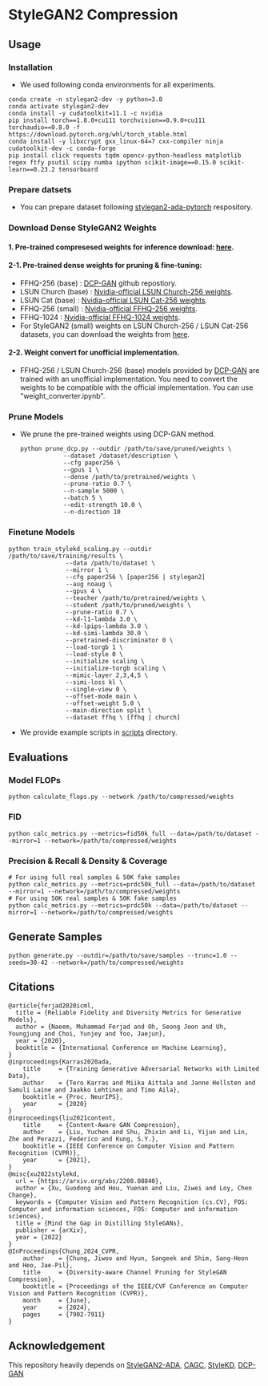 # StyleGAN2 Compression

## Usage

### Installation

- We used following conda environments for all experiments.
```
conda create -n stylegan2-dev -y python=3.8
conda activate stylegan2-dev
conda install -y cudatoolkit=11.1 -c nvidia
pip install torch==1.8.0+cu111 torchvision==0.9.0+cu111 torchaudio==0.8.0 -f https://download.pytorch.org/whl/torch_stable.html
conda install -y libxcrypt gxx_linux-64=7 cxx-compiler ninja cudatoolkit-dev -c conda-forge
pip install click requests tqdm opencv-python-headless matplotlib regex ftfy psutil scipy numba ipython scikit-image==0.15.0 scikit-learn==0.23.2 tensorboard
```

### Prepare datsets

- You can prepare dataset following [stylegan2-ada-pytorch](https://github.com/NVlabs/stylegan2-ada-pytorch?tab=readme-ov-file#preparing-datasets) respository.

### Download Dense StyleGAN2 Weights

#### 1. Pre-trained compresesed weights for inference download: [here](https://drive.google.com/drive/u/1/home).

#### 2-1. Pre-trained dense weights for pruning & fine-tuning:
- FFHQ-256 (base) : [DCP-GAN](https://github.com/jiwoogit/DCP-GAN?tab=readme-ov-file#pre-trained-weights) github repostiory.
- LSUN Church (base) : [Nvidia-official LSUN Church-256 weights](https://nvlabs-fi-cdn.nvidia.com/stylegan2/networks/stylegan2-church-config-f.pkl).
- LSUN Cat (base) : [Nvidia-official LSUN Cat-256 weights](https://nvlabs-fi-cdn.nvidia.com/stylegan2/networks/stylegan2-cat-config-f.pkl).
- FFHQ-256 (small) : [Nvidia-official FFHQ-256 weights](https://nvlabs-fi-cdn.nvidia.com/stylegan2-ada-pytorch/pretrained/transfer-learning-source-nets/ffhq-res256-mirror-paper256-noaug.pkl).
- FFHQ-1024 : [Nvidia-official FFHQ-1024 weights](https://nvlabs-fi-cdn.nvidia.com/stylegan2-ada-pytorch/pretrained/transfer-learning-source-nets/ffhq-res1024-mirror-stylegan2-noaug.pkl).
- For StyleGAN2 (small) weights on LSUN Church-256 / LSUN Cat-256 datasets, you can download the weights from [here](https://drive.google.com/drive/u/1/home).

#### 2-2. Weight convert for unofficial implementation.
- FFHQ-256 / LSUN Church-256 (base) models provided by [DCP-GAN](https://github.com/jiwoogit/DCP-GAN?tab=readme-ov-file#pre-trained-weights) are trained with an unofficial implementation. You need to convert the weights to be compatible with the official implementation. You can use "weight_converter.ipynb".

### Prune Models

- We prune the pre-trained weights using DCP-GAN method.
    ```
    python prune_dcp.py --outdir /path/to/save/pruned/weights \
                --dataset /dataset/description \
                --cfg paper256 \
                --gpus 1 \
                --dense /path/to/pretrained/weights \
                --prune-ratio 0.7 \
                --n-sample 5000 \
                --batch 5 \
                --edit-strength 10.0 \
                --n-direction 10
    ```

### Finetune Models
```
python train_stylekd_scaling.py --outdir /path/to/save/training/results \
                --data /path/to/dataset \
                --mirror 1 \
                --cfg paper256 \ [paper256 | stylegan2]
                --aug noaug \
                --gpus 4 \
                --teacher /path/to/pretrained/weights \
                --student /path/to/pruned/weights \
                --prune-ratio 0.7 \
                --kd-l1-lambda 3.0 \
                --kd-lpips-lambda 3.0 \
                --kd-simi-lambda 30.0 \
                --pretrained-discriminator 0 \
                --load-torgb 1 \
                --load-style 0 \
                --initialize scaling \
                --initialize-torgb scaling \
                --mimic-layer 2,3,4,5 \
                --simi-loss kl \
                --single-view 0 \
                --offset-mode main \
                --offset-weight 5.0 \
                --main-direction split \
                --dataset ffhq \ [ffhq | church]
```

- We provide example scripts in [scripts](scripts/templates/ours/) directory.

## Evaluations

### Model FLOPs

```
python calculate_flops.py --network /path/to/compressed/weights
```

### FID
```
python calc_metrics.py --metrics=fid50k_full --data=/path/to/dataset --mirror=1 --network=/path/to/compressed/weights
```
### Precision & Recall & Density & Coverage
```
# For using full real samples & 50K fake samples
python calc_metrics.py --metrics=prdc50k_full --data=/path/to/dataset --mirror=1 --network=/path/to/compressed/weights
# For using 50K real samples & 50K fake samples
python calc_metrics.py --metrics=prdc50k --data=/path/to/dataset --mirror=1 --network=/path/to/compressed/weights
```
## Generate Samples
```
python generate.py --outdir=/path/to/save/samples --trunc=1.0 --seeds=30-42 --network=/path/to/compressed/weights
```
## Citations

```
@article{ferjad2020icml,
  title = {Reliable Fidelity and Diversity Metrics for Generative Models},
  author = {Naeem, Muhammad Ferjad and Oh, Seong Joon and Uh, Youngjung and Choi, Yunjey and Yoo, Jaejun},
  year = {2020},
  booktitle = {International Conference on Machine Learning},
}
@inproceedings{Karras2020ada,
    title     = {Training Generative Adversarial Networks with Limited Data},
    author    = {Tero Karras and Miika Aittala and Janne Hellsten and Samuli Laine and Jaakko Lehtinen and Timo Aila},
    booktitle = {Proc. NeurIPS},
    year      = {2020}
}
@inproceedings{liu2021content,
    title     = {Content-Aware GAN Compression},
    author    = {Liu, Yuchen and Shu, Zhixin and Li, Yijun and Lin, Zhe and Perazzi, Federico and Kung, S.Y.},
    booktitle = {IEEE Conference on Computer Vision and Pattern Recognition (CVPR)},
    year      = {2021},
}
@misc{xu2022stylekd,
  url = {https://arxiv.org/abs/2208.08840},
  author = {Xu, Guodong and Hou, Yuenan and Liu, Ziwei and Loy, Chen Change},
  keywords = {Computer Vision and Pattern Recognition (cs.CV), FOS: Computer and information sciences, FOS: Computer and information sciences},
  title = {Mind the Gap in Distilling StyleGANs},
  publisher = {arXiv},
  year = {2022}
}
@InProceedings{Chung_2024_CVPR,
    author    = {Chung, Jiwoo and Hyun, Sangeek and Shim, Sang-Heon and Heo, Jae-Pil},
    title     = {Diversity-aware Channel Pruning for StyleGAN Compression},
    booktitle = {Proceedings of the IEEE/CVF Conference on Computer Vision and Pattern Recognition (CVPR)},
    month     = {June},
    year      = {2024},
    pages     = {7902-7911}
}
```

## Acknowledgement

This repository heavily depends on [StyleGAN2-ADA](https://github.com/NVlabs/stylegan2-ada-pytorch), [CAGC](https://github.com/lychenyoko/content-aware-gan-compression), [StyleKD](https://github.com/xuguodong03/StyleKD), [DCP-GAN](https://github.com/jiwoogit/DCP-GAN)
